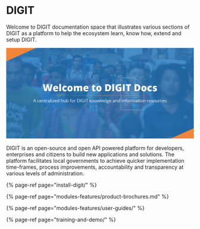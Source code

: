 # DIGIT

Welcome to DIGIT documentation space that illustrates various sections of DIGIT as a platform to help the ecosystem learn, know how, extend and setup DIGIT.

![](.gitbook/assets/egov-docs-01.png)

DIGIT is an open-source and open API powered platform for developers, enterprises and citizens to build new applications and solutions. The platform facilitates local governments to achieve quicker implementation time-frames, process improvements, accountability and transparency at various levels of administration.

{% page-ref page="install-digit/" %}

{% page-ref page="modules-features/product-brochures.md" %}

{% page-ref page="modules-features/user-guides/" %}

{% page-ref page="training-and-demo/" %}

